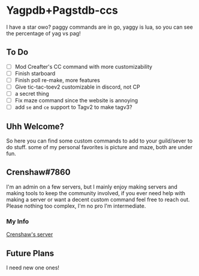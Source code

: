 # Yagpdb+Pagstdb-ccs
I have a star owo?
paggy commands are in go, yaggy is lua, so you can see the percentage of yag vs pag!

## To Do
- [ ] Mod Creafter's CC command with more customizability
- [ ] Finish starboard
- [ ] Finish poll re-make, more features
- [ ] Give tic-tac-toev2 customizable in discord, not CP
- [ ] a secret thing
- [ ] Fix maze command since the website is annoying
- [ ] add `se` and `ce` support to Tagv2 to make tagv3?

## Uhh Welcome?
So here you can find some custom commands to add to your guild/sever to do stuff.
some of my personal favorites is picture and maze, both are under fun.

## Crenshaw#7860
I'm an admin on a few servers, but I mainly enjoy making servers and making tools to keep the community involved,
if you ever need help with making a server or want a decent custom command feel free to reach out.
Please nothing too complex, I'm no pro I'm intermediate.

### My Info
[Crenshaw's server](https://discord.gg/y3BH7rr74w)

## Future Plans
I need new one ones!
